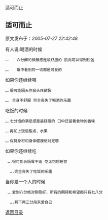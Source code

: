 适可而止
## 适可而止

 原文发布于：*2005-07-27 22:42:48*

有人说&#58;喝酒的时候

    ….   六分醉的微醺感是最舒服的 肌肉可以得到松弛

    ….   眼中看到的一切都是可爱的

 如果你还继续喝

    ….很可能隔天你会头疼欲裂

    …. 全身不舒服 完全丧失了喝酒的乐趣

吃饭的时候

    ….七分饱的满足感是最舒服的 口中还留着食物的香味

    ….再加上饭后甜点、水果

    ….保持身材和身体健康绝对足够

 如果你还继续吃

     ….很可能会肠胃不适 吃太饱想睡觉

      ….完全丧失了吃饭的乐趣

 当你爱一个人的时候

     ….爱到八分绝对刚刚好，所有的期待和希望都只有七八分

      ….剩下两三分用来爱自己　

[返回目录](index.html)
